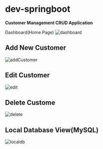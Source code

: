 # dev-springboot
**Customer Management CRUD Application**


Dashboard(Home Page)
![dashboard](https://user-images.githubusercontent.com/76586777/139640970-aa8c0c7d-8d69-4288-8b1d-57e9b280454a.PNG)


Add New Customer
-----------------------------------------------------------------------------------------------------------------------------------------------------
![addCustomer](https://user-images.githubusercontent.com/76586777/139641110-3a0d4a7d-2c8a-4287-b7f0-9ccd49ef588e.PNG)


Edit Customer
-----------------------------------------------------------------------------------------------------------------------------------------------------
![edit](https://user-images.githubusercontent.com/76586777/139641278-e0db5d11-d815-4795-8177-8da6179a439f.PNG)


Delete Custome
-----------------------------------------------------------------------------------------------------------------------------------------------------
![delete](https://user-images.githubusercontent.com/76586777/139641365-dbb337f3-6d9f-45f9-be2c-ff68d7ce0706.PNG)


Local Database View(MySQL)
-----------------------------------------------------------------------------------------------------------------------------------------------------
![localdb](https://user-images.githubusercontent.com/76586777/139642968-8c62f4a3-43a0-4370-8444-057d27b7dfe2.PNG)


